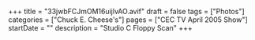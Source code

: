 +++
title = "33jwbFCJmOM16uijlvAO.avif"
draft = false
tags = ["Photos"]
categories = ["Chuck E. Cheese's"]
pages = ["CEC TV April 2005 Show"]
startDate = ""
description = "Studio C Floppy Scan"
+++
